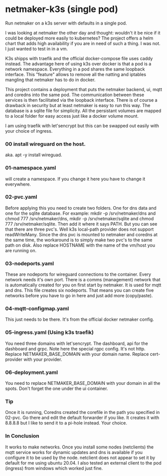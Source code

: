 # netmaker-k3s (single pod)
Run netmaker on a k3s server with defaults in a single pod.

I was looking at netmaker the other day and thought: wouldn't it be nice if it could be deployed more easily to kubernetes? 
The project offers a helm chart that adds high availability if you are in need of such a thing. I was not. I just wanted to test in in a vm. 

K3s shipps with traefik and the official docker-compose file uses caddy instead. The advantage here of using k3s over docker is that
a pod is a network namespace. Everything in a pod shares the same loopback interface. This "feature" allows to remove all the 
natting and iptables mangling that netmaker has to do in docker. 

This project contains a deployment that puts the netmaker backend, ui, mqtt and coredns into the same pod. The communication between these services
is then facilitated via the loopback interface. There is of course a drawback in security but at least netmaker is easy to run this way.
The database is a sqlite file for simplicity. All the persistant volumes are mapped to a local folder for easy access just like a docker volume mount.

I am using traefik with let'sencrypt but this can be swapped out easily with your choice of ingress. 

### 00 install wireguard on the host. 
aka. apt -y install wireguad. 

### 01-namespace.yaml
will create a namespace. If you change it here you have to change it everywhere.

### 02-pvc.yaml
Before applying this you need to create two folders. One for dns data and one for the sqlite database. 
For example: mkdir -p /srv/netmaker/dns and chmod 777 /srv/netmaker/dns, mkdir -p /srv/netmaker/sqlite and chmod 777 /srv/netmaker/sqlite. 
Then add it where it says PATH.
But you can see that there are three pvc's. Well k3s local-path provider does not support readWriteMany. Since the dns pvc is mounted to netmaker and coredns at the same time, the workaround is to simply make two pvc's to the same path on disk.
Also replace HOSTNAME with the name of the vm/host you are running on. 

### 03-nodeports.yaml
These are nodeports for wireguard connections to the container. Every network needs it's own port. There is a comms (management) network that is automatically
created for you on first start by netmaker. It is used for mqtt and dns. This file creates six nodeports. That means you can create five networks before you have to go in here and just add more (copy/paste). 

### 04-mqtt-configmap.yaml
This just needs to be there. It's from the official docker netmaker config. 

### 05-ingress.yaml (Using k3s traefik)
You need three domains with let'sencrypt. The dashboard, api for the dashboard and grpc. Note here the special rgpc config. It's not http.
Replace NETMAKER_BASE_DOMAIN with your domain name. Replace cert-provider with your provider. 
  
### 06-deployment.yaml
You need to replace NETMAKER_BASE_DOMAIN with your domain in all the spots. Don't forget the one under the ui container. 
  
### Tip
Once it is running, Coredns created the corefile in the path you specified in 02-pvc. Go there and edit the default forwarder if you like. 
It creates it with 8.8.8.8 but I like to send it to a pi-hole instead. Your choice. 

### In Conclusion
It works to make networks. Once you install some nodes (netclients) the mqtt service works for dynamic updates and dns is available if you configure it to be used by the node. netclient does not appear to set it by default for me using ubuntu 20.04. 
I also tested an external client to the pod (ingress) from windows which worked just fine. 
